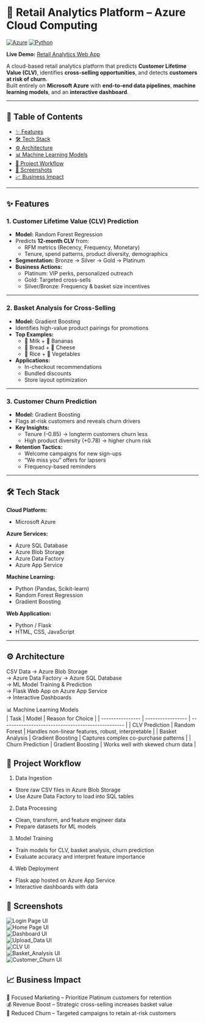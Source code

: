 # 🛒 Retail Analytics Platform – Azure Cloud Computing

[![Azure](https://img.shields.io/badge/Powered%20by-Microsoft%20Azure-0089D6?logo=microsoft-azure)](https://azure.microsoft.com)
[![Python](https://img.shields.io/badge/Python-3.9%2B-3776AB?logo=python)](https://www.python.org/)


**Live Demo:** [Retail Analytics Web App](https://retailapp-hnhjfeetebeee5b4.eastus2-01.azurewebsites.net/)  

A cloud-based retail analytics platform that predicts **Customer Lifetime Value (CLV)**, identifies **cross-selling opportunities**, and detects **customers at risk of churn**.  
Built entirely on **Microsoft Azure** with **end-to-end data pipelines**, **machine learning models**, and an **interactive dashboard**.

---

## 📑 Table of Contents
- [✨ Features](#-features)
- [🛠 Tech Stack](#-tech-stack)
- [⚙️ Architecture](#️-architecture)
- [📊 Machine Learning Models](#-machine-learning-models)
- [📂 Project Workflow](#-project-workflow)
- [📸 Screenshots](#-screenshots)
- [📈 Business Impact](#-business-impact)

---

## ✨ Features

### **1. Customer Lifetime Value (CLV) Prediction**
- **Model:** Random Forest Regression  
- Predicts **12-month CLV** from:
  - RFM metrics (Recency, Frequency, Monetary)
  - Tenure, spend patterns, product diversity, demographics
- **Segmentation:** Bronze → Silver → Gold → Platinum
- **Business Actions:**
  - Platinum: VIP perks, personalized outreach
  - Gold: Targeted cross-sells
  - Silver/Bronze: Frequency & basket size incentives

---

### **2. Basket Analysis for Cross-Selling**
- **Model:** Gradient Boosting  
- Identifies high-value product pairings for promotions  
- **Top Examples:**
  - 🥛 Milk + 🍌 Bananas
  - 🍞 Bread + 🧀 Cheese
  - 🍚 Rice + 🥦 Vegetables  
- **Applications:**
  - In-checkout recommendations
  - Bundled discounts
  - Store layout optimization

---

### **3. Customer Churn Prediction**
- **Model:** Gradient Boosting  
- Flags at-risk customers and reveals churn drivers  
- **Key Insights:**
  - Tenure (–0.85) → longterm customers churn less
  - High product diversity (+0.78) → higher churn risk  
- **Retention Tactics:**
  - Welcome campaigns for new sign-ups
  - “We miss you” offers for lapsers
  - Frequency-based reminders

---

## 🛠 Tech Stack

**Cloud Platform:**
- Microsoft Azure

**Azure Services:**
- Azure SQL Database
- Azure Blob Storage
- Azure Data Factory
- Azure App Service

**Machine Learning:**
- Python (Pandas, Scikit-learn)
- Random Forest Regression
- Gradient Boosting

**Web Application:**
- Python / Flask
- HTML, CSS, JavaScript

---

## ⚙️ Architecture

CSV Data → Azure Blob Storage  
         → Azure Data Factory → Azure SQL Database  
         → ML Model Training & Prediction  
         → Flask Web App on Azure App Service  
         → Interactive Dashboards  
         
📊 Machine Learning Models  
| Task             | Model             | Reason for Choice                                  |
| ---------------- | ----------------- | -------------------------------------------------- |
| CLV Prediction   | Random Forest     | Handles non-linear features, robust, interpretable |
| Basket Analysis  | Gradient Boosting | Captures complex co-purchase patterns              |
| Churn Prediction | Gradient Boosting | Works well with skewed churn data                  |


## 📂 Project Workflow

1. Data Ingestion
- Store raw CSV files in Azure Blob Storage
- Use Azure Data Factory to load into SQL tables

2. Data Processing
- Clean, transform, and feature engineer data
- Prepare datasets for ML models

3. Model Training
- Train models for CLV, basket analysis, churn prediction
- Evaluate accuracy and interpret feature importance

4. Web Deployment
- Flask app hosted on Azure App Service
- Interactive dashboards with data

## 📸 Screenshots

![Login Page UI](UI-Screenshots/login.png "Login Page UI")  
![Home Page UI](UI-Screenshots/Homepage.png "Home Page UI")  
![Dashboard UI](UI-Screenshots/Dashboard.png "Dashboard UI")  
![Upload_Data UI](UI-Screenshots/Upload-data.png "Upload_Data UI")  
![CLV UI](UI-Screenshots/CLV.png "CLV UI")  
![Basket_Analysis UI](UI-Screenshots/Basket.png "Basket_Analysis UI")  
![Customer_Churn UI](UI-Screenshots/Churn.png "Customer_Churn UI")  


## 📈 Business Impact
🎯 Focused Marketing – Prioritize Platinum customers for retention  
💰 Revenue Boost – Strategic cross-selling increases basket value  
🔄 Reduced Churn – Targeted campaigns to retain at-risk customers  

